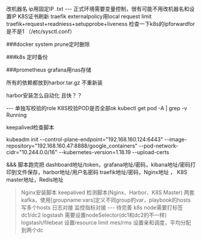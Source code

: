 改机器名  ip用固定IP  .txt --- 正式环境需要变量控制，很有可能不用改机器名和设置IP
K8S证书刷新
traefik externalpolicy用local request limit
traefik+request+readniess+setupprobe+liveness
检查一下k8s的ipforwardfor是不是1 （/etc/sysctl.conf） 

###docker system prune定时删除

###k8s 定时备份

###prometheus  grafana用nas存储

所有的依赖都放到harbor.tar.gz 不重新装

harbor安装怎么自动化 且快？？

--- 单独写校验的role K8S校验POD是否全部ok kubectl get pod -A | grep -v Running

keepalived检查脚本

kubeadm init --control-plane-endpoint="192.168.160.124:6443"  --image-repository="192.168.160.47:8888/google_containers" --pod-network-cidr="10.244.0.0/16" --kubernetes-version=1.18.19 --upload-certs

&&& 脚本跑完把 dashboard地址/token，grafana地址/密码，kibana地址/密码打印到文件保存，harbor地址/用户名密码
traefik地址/密码，Nginx地址 ， K8S master地址，Redis地址

> Nginx安装脚本
> keepalived 检测脚本(Nginx、Harbor、K8S Master)
> 两套kafka，使用[groupname:vars]定义不同group的var，playbook的hosts写多个hosts
> 日志对接
> 监控指标对接 --- 待完善
> k8s node需要打标签 dc1/dc2
> logstash 需要设置nodeSelector(dc1和dc2的不一样)
> logstash/filebeat 设置resource limit
> mes/rms 设置亲和调度，平均分配到两个dc